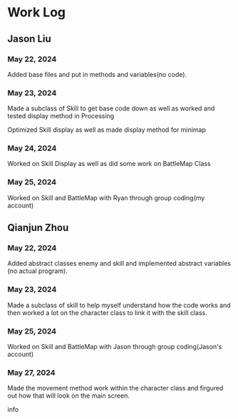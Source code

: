 # Work Log

## Jason Liu

### May 22, 2024

Added base files and put in methods and variables(no code).

### May 23, 2024

Made a subclass of Skill to get base code down as well as worked and tested display method in Processing

Optimized Skill display as well as made display method for minimap

### May 24, 2024

Worked on Skill Display as well as did some work on BattleMap Class

### May 25, 2024

Worked on Skill and BattleMap with Ryan through group coding(my account)


## Qianjun Zhou

### May 22, 2024

Added abstract classes enemy and skill and implemented abstract variables (no actual program).

### May 23, 2024

Made a subclass of skill to help myself understand how the code works and then worked a lot on the character class to link it with the skill class.

### May 25, 2024

Worked on Skill and BattleMap with Jason through group coding(Jason's account)

### May 27, 2024

Made the movement method work within the character class and firgured out how that will look on the main screen.

info
